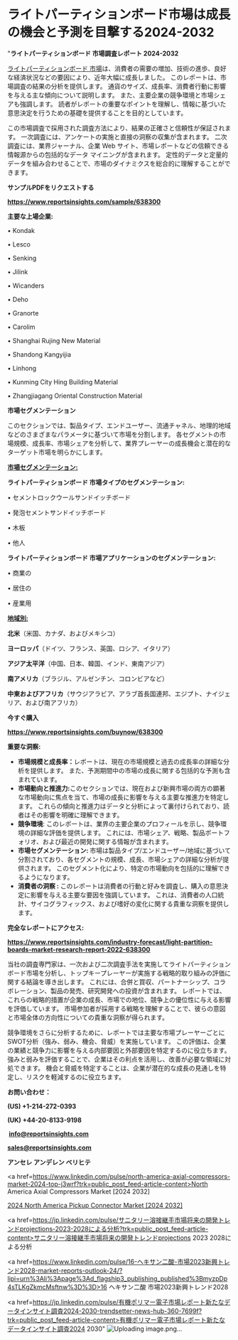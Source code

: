 # ライトパーティションボード市場は成長の機会と予測を目撃する2024-2032

"<strong>ライトパーティションボード 市場調査レポート 2024-2032</strong>

<a href=https://www.reportsinsights.com/sample/638300>ライトパーティションボード 市場</a>は、消費者の需要の増加、技術の進歩、良好な経済状況などの要因により、近年大幅に成長しました。 このレポートは、市場調査の結果の分析を提供します。 通貨のサイズ、成長率、消費者行動に影響を与える主な傾向について説明します。 また、主要企業の競争環境と市場シェアも強調します。 読者がレポートの重要なポイントを理解し、情報に基づいた意思決定を行うための基礎を提供することを目的としています。

この市場調査で採用された調査方法により、結果の正確さと信頼性が保証されます。 一次調査には、アンケートの実施と直接の洞察の収集が含まれます。 二次調査には、業界ジャーナル、企業 Web サイト、市場レポートなどの信頼できる情報源からの包括的なデータ マイニングが含まれます。 定性的データと定量的データを組み合わせることで、市場のダイナミクスを総合的に理解することができます。

<strong><b>サンプルPDFをリクエストする</b></strong>

<a href=https://www.reportsinsights.com/sample/638300><strong><u>https://www.reportsinsights.com/sample/638300</u></strong></a>

<strong>主要な上場企業:</strong>

• Kondak

• Lesco

• Senking

• Jilink

• Wicanders

• Deho

• Granorte

• Carolim

• Shanghai Rujing New Material

• Shandong Kangyijia

• Linhong

• Kunming City Hing Building Material

• Zhangjiagang Oriental Construction Material

<strong>市場セグメンテーション</strong>

このセクションでは、製品タイプ、エンドユーザー、流通チャネル、地理的地域などのさまざまなパラメータに基づいて市場を分割します。 各セグメントの市場規模、成長率、市場シェアを分析して、業界プレーヤーの成長機会と潜在的なターゲット市場を明らかにします。

<strong><u>市場セグメンテーション</u></strong><strong><u>:</u></strong>

<strong>ライトパーティションボード 市場タイプのセグメンテーション:</strong>

• セメントロックウールサンドイッチボード

• 発泡セメントサンドイッチボード

• 木板

• 他人

<strong>ライトパーティションボード 市場アプリケーションのセグメンテーション:</strong>

• 商業の

• 居住の

• 産業用

<strong><u>地域別</u></strong><strong><u>:</u></strong>

<strong>北米</strong>（米国、カナダ、およびメキシコ）

<strong>ヨーロッパ</strong>（ドイツ、フランス、英国、ロシア、イタリア）

<strong>アジア太平洋</strong>（中国、日本、韓国、インド、東南アジア）

<strong>南アメリカ</strong>（ブラジル、アルゼンチン、コロンビアなど）

<strong>中東およびアフリカ</strong>（サウジアラビア、アラブ首長国連邦、エジプト、ナイジェリア、および南アフリカ）

<strong>今すぐ購入</strong>

<a href=https://www.reportsinsights.com/buynow/638300><strong><u>https://www.reportsinsights.com/buynow/638300</u></strong></a>

<strong>重要な洞察:</strong>
<ul>
  <li><strong>市場規模と成長率：</strong>レポートは、現在の市場規模と過去の成長率の詳細な分析を提供します。 また、予測期間中の市場の成長に関する包括的な予測も含まれています。</li>
  <li><strong>市場動向と推進力:</strong>このセクションでは、現在および新興市場の両方の顕著な市場動向に焦点を当て、市場の成長に影響を与える主要な推進力を特定します。 これらの傾向と推進力はデータと分析によって裏付けられており、読者はその影響を明確に理解できます。</li>
  <li><strong>競争環境</strong>: このレポートは、業界の主要企業のプロフィールを示し、競争環境の詳細な評価を提供します。 これには、市場シェア、戦略、製品ポートフォリオ、および最近の開発に関する情報が含まれます。</li>
  <li><strong>市場セグメンテーション: </strong>市場は製品タイプ/エンドユーザー/地域に基づいて分割されており、各セグメントの規模、成長、市場シェアの詳細な分析が提供されます。 このセグメント化により、特定の市場動向を包括的に理解できるようになります。</li>
  <li><strong>消費者の洞察 : </strong>このレポートは消費者の行動と好みを調査し、購入の意思決定に影響を与える主要な要因を強調しています。 これは、消費者の人口統計、サイコグラフィックス、および嗜好の変化に関する貴重な洞察を提供します。</li>
</ul>
<strong>完全なレポートにアクセス:</strong>

<a href=https://www.reportsinsights.com/industry-forecast/light-partition-boards-market-research-report-2022-638300><strong><u><b>https://www.reportsinsights.com/industry-forecast/light-partition-boards-market-research-report-2022-638300</b></u></strong></a>

当社の調査専門家は、一次および二次調査手法を実施してライトパーティションボード市場を分析し、トップキープレーヤーが実施する戦略的取り組みの評価に関する結論を導き出します。 これには、合併と買収、パートナーシップ、コラボレーション、製品の発売、研究開発への投資が含まれます。 レポートでは、これらの戦略的措置が企業の成長、市場での地位、競争上の優位性に与える影響を評価しています。 市場参加者が採用する戦略を理解することで、彼らの意図と市場全体の方向性についての貴重な洞察が得られます。

競争環境をさらに分析するために、レポートでは主要な市場プレーヤーごとにSWOT分析（強み、弱み、機会、脅威）を実施しています。 この評価は、企業の業績と競争力に影響を与える内部要因と外部要因を特定するのに役立ちます。 強みと弱みを評価することで、企業はその利点を活用し、改善が必要な領域に対処できます。 機会と脅威を特定することは、企業が潜在的な成長の見通しを特定し、リスクを軽減するのに役立ちます。

<strong>お問い合わせ：</strong>

<strong>(US) +1-214-272-0393</strong>

<strong>(UK) +44-20-8133-9198</strong>

<strong> </strong><a href=info@reportsinsights.com><strong><u>info@reportsinsights.com</u></strong></a>

<a href=sales@reportsinsights.com><strong><u>sales@reportsinsights.com</u></strong></a>

<strong>アンセレ アンデレン ベリヒテ</strong>

<a href=https://www.linkedin.com/pulse/north-america-axial-compressors-market-2024-top-j3wrf?trk=public_post_feed-article-content>North America Axial Compressors Market [2024 2032]</a>

<a href=https://www.linkedin.com/pulse/2024-north-america-pickup-connector-market-size-yb7bf/>2024 North America Pickup Connector Market [2024 2032]</a>

<a href=https://jp.linkedin.com/pulse/サニタリー溶接継手市場将来の開発トレンドprojections-2023-2028による分析?trk=public_post_feed-article-content>サニタリー溶接継手市場将来の開発トレンドprojections 2023 2028による分析</a>

<a href=https://www.linkedin.com/pulse/16-ヘキサン二酸-市場2023新興トレンド2028-market-reports-outlook-24/?lipi=urn%3Ali%3Apage%3Ad_flagship3_publishing_published%3BmyzpDp4sTLKgZkmcMsftnw%3D%3D>16 ヘキサン二酸 市場2023新興トレンド2028</a>

<a href=https://jp.linkedin.com/pulse/有機ポリマー電子市場レポート新たなデータインサイト調査2024-2030-trendsetter-news-hub-360-7699f?trk=public_post_feed-article-content>有機ポリマー電子市場レポート新たなデータインサイト調査2024 2030</a>"
![Uploading image.png…]()
